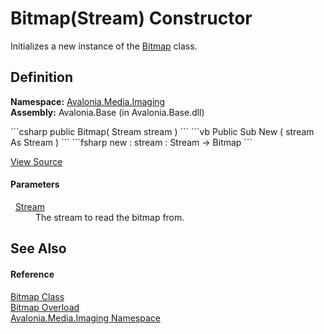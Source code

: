# Bitmap(Stream) Constructor


Initializes a new instance of the <a href="T_Avalonia_Media_Imaging_Bitmap">Bitmap</a> class.



## Definition
**Namespace:** <a href="N_Avalonia_Media_Imaging">Avalonia.Media.Imaging</a>  
**Assembly:** Avalonia.Base (in Avalonia.Base.dll)

<Tabs groupId="api-code-preview">
<TabItem value="csharp" label="C#">
```csharp
public Bitmap(
	Stream stream
)
```
</TabItem>
<TabItem value="vb" label="VB">
```vb
Public Sub New ( 
	stream As Stream
)
```
</TabItem>
<TabItem value="fsharp" label="F#">
```fsharp
new : 
        stream : Stream -> Bitmap
```
</TabItem>
</Tabs>



<a href="https://github.com/AvaloniaUI/Avalonia/tree/master/src/Avalonia.Base/Media/Imaging/Bitmap.cs#L66" title="View the source code">View Source</a>



#### Parameters
<dl><dt>  <a href="https://learn.microsoft.com/dotnet/api/system.io.stream" target="_blank" rel="noopener noreferrer">Stream</a></dt><dd>The stream to read the bitmap from.</dd></dl>

## See Also


#### Reference
<a href="T_Avalonia_Media_Imaging_Bitmap">Bitmap Class</a>  
<a href="Overload_Avalonia_Media_Imaging_Bitmap__ctor">Bitmap Overload</a>  
<a href="N_Avalonia_Media_Imaging">Avalonia.Media.Imaging Namespace</a>  

